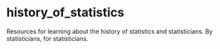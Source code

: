 # history_of_statistics
Resources for learning about the history of statistics and statisticians. By statisticians, for statisticians.  
